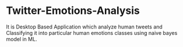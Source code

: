 # Twitter-Emotions-Analysis
It is Desktop Based Application which analyze human tweets and Classifying it into particular human emotions classes using naive bayes model in ML.
